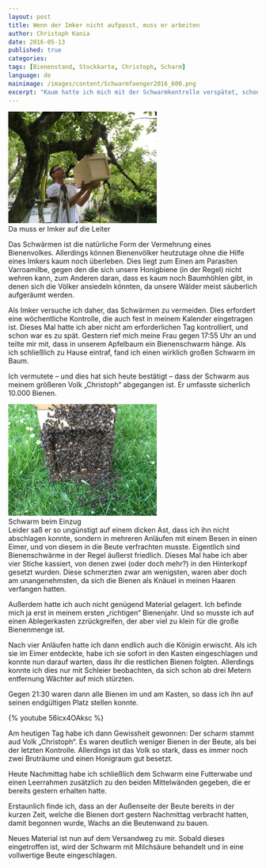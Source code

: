 ```yaml
---
layout: post
title: Wenn der Imker nicht aufpasst, muss er arbeiten
author: Christoph Kania
date: 2016-05-13
published: true
categories:
tags: [Bienenstand, Stockkarte, Christoph, Scharm]
language: de
mainimage: /images/content/Schwarmfaenger2016_600.png
excerpt: "Kaum hatte ich mich mit der Schwarmkontrolle verspätet, schon war es zu spät"
---
```


<div class="imageleft" style="max-width:300px;"><img class="img-responsive img-rounded" src="/images/content/Schwarmfaenger2016_600.png" alt="Imker beim Schwarmfang" />Da muss er Imker auf die Leiter</div>

Das Schwärmen ist die natürliche Form der Vermehrung eines Bienenvolkes. Allerdings können Bienenvölker heutzutage ohne die Hilfe eines Imkers kaum noch überleben. Dies liegt zum Einen am Parasiten Varroamilbe, gegen den die sich unsere Honigbiene  (in der Regel) nicht wehren kann, zum Anderen daran, dass es kaum noch Baumhöhlen gibt, in denen sich die Völker ansiedeln könnten, da unsere Wälder meist säuberlich aufgeräumt werden.

Als Imker versuche ich daher, das Schwärmen zu vermeiden. Dies erfordert eine wöchentliche Kontrolle, die auch fest in meinem Kalender eingetragen ist. Dieses Mal hatte ich aber nicht am erforderlichen Tag kontrolliert, und schon war es zu spät. Gestern rief mich meine Frau gegen 17:55 Uhr an und teilte mir mit, dass in unserem Apfelbaum ein Bienenschwarm hänge. Als ich schließlich zu Hause eintraf, fand ich einen wirklich großen Schwarm im Baum.

Ich vermutete – und dies hat sich heute bestätigt – dass der Schwarm aus meinem größeren Volk „Christoph“ abgegangen ist. Er umfasste sicherlich 10.000 Bienen.

<div class="imageright" style="max-width:300px;"><img class="img-responsive img-rounded" src="/images/content/SchwarmVorBeute_600.png" alt="Schwarm beim Einzug" />Schwarm beim Einzug</div>
Leider saß er so ungünstigt auf einem dicken Ast, dass ich ihn nicht abschlagen konnte, sondern in mehreren Anläufen mit einem Besen in einen Eimer, und von diesem in die Beute verfrachten musste. Eigentlich sind Bienenschwärme in der Regel äußerst friedlich. Dieses Mal habe ich aber vier Stiche kassiert, von denen zwei (oder doch mehr?) in den Hinterkopf gesetzt wurden. Diese schmerzten zwar am wenigsten, waren aber doch am unangenehmsten, da sich die Bienen als Knäuel in meinen Haaren verfangen hatten.

Außerdem hatte ich auch nicht genügend Material gelagert. Ich befinde mich ja erst in meinem ersten „richtigen“ Bienenjahr. Und so musste ich auf einen Ablegerkasten zzrückgreifen, der aber viel zu klein für die große Bienenmenge ist.

Nach vier Anläufen hatte ich dann endlich auch die Königin erwischt. Als ich sie im Eimer entdeckte, habe ich sie sofort in den Kasten eingeschlagen und konnte nun darauf warten, dass ihr die restlichen Bienen folgten. Allerdings konnte ich dies nur mit Schleier beobachten, da sich schon ab drei Metern entfernung Wächter auf mich stürzten.

Gegen 21:30 waren dann alle Bienen im und am Kasten, so dass ich ihn auf seinen endgültigen Platz stellen konnte.

<div class="imageleft hideinprint" style="max-width:420px;">{% youtube 56icx4OAksc %}</div>

Am heutigen Tag habe ich dann Gewissheit gewonnen: Der scharm stammt aud Volk „Christoph“. Es waren deutlich weniger Bienen in der Beute, als bei der letzten Kontrolle. Allerdings ist das Volk so stark, dass es immer noch zwei Bruträume und einen Honigraum gut besetzt.

Heute Nachmittag habe ich schließlich dem Schwarm eine Futterwabe und einen Leerrahmen zusätzlich zu den beiden Mittelwänden gegeben, die er bereits gestern erhalten hatte.

Erstaunlich finde ich, dass an der Außenseite der Beute bereits in der kurzen Zeit, welche die Bienen dort gestern Nachmittag verbracht hatten, damit begonnen wurde, Wachs an die Beutenwand zu bauen.

Neues Material ist nun auf dem Versandweg zu mir. Sobald dieses eingetroffen ist, wird der Schwarm mit Milchsäure behandelt und in eine vollwertige Beute eingeschlagen.
